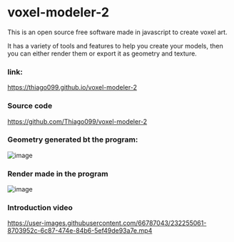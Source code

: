 # voxel-modeler-2

This is an open source free software made in javascript to create voxel art.

It has a variety of tools and features to help you create your models, then you can either render them or export it as geometry and texture.

### link:
https://thiago099.github.io/voxel-modeler-2

### Source code
https://github.com/Thiago099/voxel-modeler-2


###  Geometry generated bt the program:
![image](https://user-images.githubusercontent.com/66787043/232254783-a9b18321-90eb-4ee2-92a9-3b2e068788ac.png)
### Render made in the program
![image](https://user-images.githubusercontent.com/66787043/232255142-7fc1cbec-a046-49e5-8e10-f5aacf7d2467.png)


### Introduction video


https://user-images.githubusercontent.com/66787043/232255061-8703952c-6c87-474e-84b6-5ef49de93a7e.mp4
